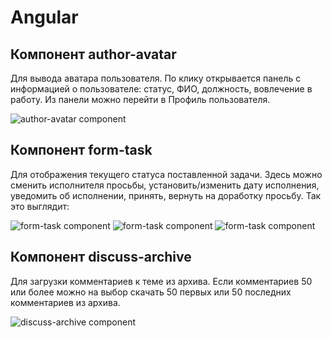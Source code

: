 # Angular
## Компонент author-avatar
Для вывода аватара пользователя. По клику открывается панель с информацией о пользователе: статус, ФИО, должность, вовлечение в работу.
Из панели можно перейти в Профиль пользователя.

![author-avatar component](https://osidweb.com/screens4github/angular/author-avatar-1.png)


## Компонент form-task
Для отображения текущего статуса поставленной задачи. Здесь можно сменить исполнителя просьбы, установить/изменить дату исполнения, 
уведомить об исполнении, принять, вернуть на доработку просьбу. Так это выглядит:

![form-task component](https://osidweb.com/screens4github/angular/form-task-1.png)
![form-task component](https://osidweb.com/screens4github/angular/form-task-3.png)
![form-task component](https://osidweb.com/screens4github/angular/form-task-4.png)


## Компонент discuss-archive
Для загрузки комментариев к теме из архива. Если комментариев 50 или более можно на выбор скачать 50 первых или 50 последних комментариев из архива.

![discuss-archive component](https://osidweb.com/screens4github/angular/discus-archive-1.png)
